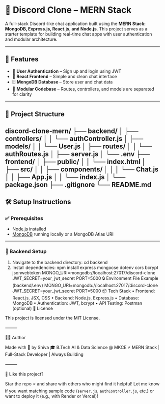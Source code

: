 # 💬 Discord Clone – MERN Stack

A full-stack Discord-like chat application built using the **MERN Stack**: **MongoDB, Express.js, React.js, and Node.js**. This project serves as a starter template for building real-time chat apps with user authentication and modular architecture.

---

## 🚀 Features

- 🔐 **User Authentication** – Sign up and login using JWT  
- 💬 **React Frontend** – Simple and clean chat interface  
- 🗄️ **MongoDB Database** – Store user and chat data  
- 🧱 **Modular Codebase** – Routes, controllers, and models are separated for clarity

---

## 📁 Project Structure
discord-clone-mern/
├── backend/
│   ├── controllers/
│   │   └── authController.js
│   ├── models/
│   │   └── User.js
│   ├── routes/
│   │   └── authRoutes.js
│   ├── server.js
│   └── .env
├── frontend/
│   ├── public/
│   │   └── index.html
│   ├── src/
│   │   ├── components/
│   │   │   └── Chat.js
│   │   ├── App.js
│   │   └── index.js
│   └── package.json
├── .gitignore
└── README.md
---

## 🛠️ Setup Instructions

### ✅ Prerequisites

- [Node.js](https://nodejs.org/) installed
- [MongoDB](https://www.mongodb.com/) running locally or a MongoDB Atlas URI

---

### 🔧 Backend Setup

1. Navigate to the backend directory:
cd backend
2.	Install dependencies:
   npm install express mongoose dotenv cors bcrypt jsonwebtoken
  	MONGO_URI=mongodb://localhost:27017/discord-clone
JWT_SECRET=your_jwt_secret
PORT=5000
🔒 Environment File Example (backend/.env)
MONGO_URI=mongodb://localhost:27017/discord-clone
JWT_SECRET=your_jwt_secret
PORT=5000
📦 Tech Stack
	•	Frontend: React.js, JSX, CSS
	•	Backend: Node.js, Express.js
	•	Database: MongoDB
	•	Authentication: JWT, bcrypt
	•	API Testing: Postman (optional)
📄 License

This project is licensed under the MIT License.

⸻

👨‍💻 Author

Made with 💬 by Shiva
🎓 B.Tech AI & Data Science @ MKCE
⚡ MERN Stack | Full-Stack Developer | Always Building

⸻

🌟 Like this project?

Star the repo ⭐ and share with others who might find it helpful!
Let me know if you want matching sample code (`server.js`, `authController.js`, etc.) or want to deploy it (e.g., with Render or Vercel)!
